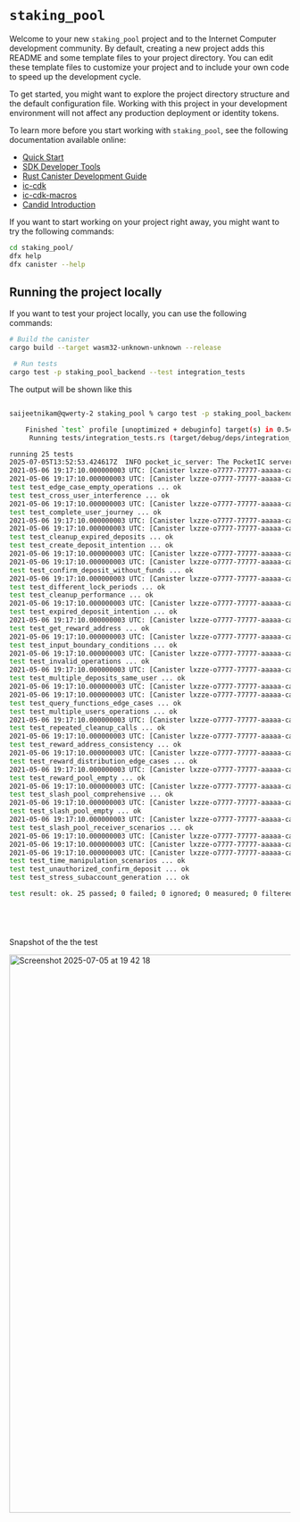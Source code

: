 # `staking_pool`

Welcome to your new `staking_pool` project and to the Internet Computer development community. By default, creating a new project adds this README and some template files to your project directory. You can edit these template files to customize your project and to include your own code to speed up the development cycle.

To get started, you might want to explore the project directory structure and the default configuration file. Working with this project in your development environment will not affect any production deployment or identity tokens.

To learn more before you start working with `staking_pool`, see the following documentation available online:

- [Quick Start](https://internetcomputer.org/docs/current/developer-docs/setup/deploy-locally)
- [SDK Developer Tools](https://internetcomputer.org/docs/current/developer-docs/setup/install)
- [Rust Canister Development Guide](https://internetcomputer.org/docs/current/developer-docs/backend/rust/)
- [ic-cdk](https://docs.rs/ic-cdk)
- [ic-cdk-macros](https://docs.rs/ic-cdk-macros)
- [Candid Introduction](https://internetcomputer.org/docs/current/developer-docs/backend/candid/)

If you want to start working on your project right away, you might want to try the following commands:

```bash
cd staking_pool/
dfx help
dfx canister --help
```


## Running the project locally

If you want to test your project locally, you can use the following commands:

```bash
# Build the canister
cargo build --target wasm32-unknown-unknown --release  

 # Run tests
cargo test -p staking_pool_backend --test integration_tests
```

The output will be shown like this
```bash

saijeetnikam@qwerty-2 staking_pool % cargo test -p staking_pool_backend --test integration_tests      

    Finished `test` profile [unoptimized + debuginfo] target(s) in 0.54s
     Running tests/integration_tests.rs (target/debug/deps/integration_tests-3a591f9b32566af9)

running 25 tests
2025-07-05T13:52:53.424617Z  INFO pocket_ic_server: The PocketIC server is listening on port 57050
2021-05-06 19:17:10.000000003 UTC: [Canister lxzze-o7777-77777-aaaaa-cai] Staking pool canister initialized
2021-05-06 19:17:10.000000003 UTC: [Canister lxzze-o7777-77777-aaaaa-cai] Staking pool canister initialized
test test_edge_case_empty_operations ... ok
test test_cross_user_interference ... ok
2021-05-06 19:17:10.000000003 UTC: [Canister lxzze-o7777-77777-aaaaa-cai] Staking pool canister initialized
test test_complete_user_journey ... ok
2021-05-06 19:17:10.000000003 UTC: [Canister lxzze-o7777-77777-aaaaa-cai] Staking pool canister initialized
2021-05-06 19:17:10.000000003 UTC: [Canister lxzze-o7777-77777-aaaaa-cai] Staking pool canister initialized
test test_cleanup_expired_deposits ... ok
test test_create_deposit_intention ... ok
2021-05-06 19:17:10.000000003 UTC: [Canister lxzze-o7777-77777-aaaaa-cai] Staking pool canister initialized
2021-05-06 19:17:10.000000003 UTC: [Canister lxzze-o7777-77777-aaaaa-cai] Staking pool canister initialized
test test_confirm_deposit_without_funds ... ok
2021-05-06 19:17:10.000000003 UTC: [Canister lxzze-o7777-77777-aaaaa-cai] Staking pool canister initialized
test test_different_lock_periods ... ok
test test_cleanup_performance ... ok
2021-05-06 19:17:10.000000003 UTC: [Canister lxzze-o7777-77777-aaaaa-cai] Staking pool canister initialized
test test_expired_deposit_intention ... ok
2021-05-06 19:17:10.000000003 UTC: [Canister lxzze-o7777-77777-aaaaa-cai] Staking pool canister initialized
test test_get_reward_address ... ok
2021-05-06 19:17:10.000000003 UTC: [Canister lxzze-o7777-77777-aaaaa-cai] Staking pool canister initialized
test test_input_boundary_conditions ... ok
2021-05-06 19:17:10.000000003 UTC: [Canister lxzze-o7777-77777-aaaaa-cai] Staking pool canister initialized
test test_invalid_operations ... ok
2021-05-06 19:17:10.000000003 UTC: [Canister lxzze-o7777-77777-aaaaa-cai] Staking pool canister initialized
test test_multiple_deposits_same_user ... ok
2021-05-06 19:17:10.000000003 UTC: [Canister lxzze-o7777-77777-aaaaa-cai] Staking pool canister initialized
2021-05-06 19:17:10.000000003 UTC: [Canister lxzze-o7777-77777-aaaaa-cai] Staking pool canister initialized
test test_query_functions_edge_cases ... ok
test test_multiple_users_operations ... ok
2021-05-06 19:17:10.000000003 UTC: [Canister lxzze-o7777-77777-aaaaa-cai] Staking pool canister initialized
test test_repeated_cleanup_calls ... ok
2021-05-06 19:17:10.000000003 UTC: [Canister lxzze-o7777-77777-aaaaa-cai] Staking pool canister initialized
test test_reward_address_consistency ... ok
2021-05-06 19:17:10.000000003 UTC: [Canister lxzze-o7777-77777-aaaaa-cai] Staking pool canister initialized
test test_reward_distribution_edge_cases ... ok
2021-05-06 19:17:10.000000003 UTC: [Canister lxzze-o7777-77777-aaaaa-cai] Staking pool canister initialized
test test_reward_pool_empty ... ok
2021-05-06 19:17:10.000000003 UTC: [Canister lxzze-o7777-77777-aaaaa-cai] Staking pool canister initialized
test test_slash_pool_comprehensive ... ok
2021-05-06 19:17:10.000000003 UTC: [Canister lxzze-o7777-77777-aaaaa-cai] Staking pool canister initialized
test test_slash_pool_empty ... ok
2021-05-06 19:17:10.000000003 UTC: [Canister lxzze-o7777-77777-aaaaa-cai] Staking pool canister initialized
test test_slash_pool_receiver_scenarios ... ok
2021-05-06 19:17:10.000000003 UTC: [Canister lxzze-o7777-77777-aaaaa-cai] Staking pool canister initialized
2021-05-06 19:17:10.000000003 UTC: [Canister lxzze-o7777-77777-aaaaa-cai] Staking pool canister initialized
2021-05-06 19:17:10.000000003 UTC: [Canister lxzze-o7777-77777-aaaaa-cai] Staking pool canister initialized
test test_time_manipulation_scenarios ... ok
test test_unauthorized_confirm_deposit ... ok
test test_stress_subaccount_generation ... ok

test result: ok. 25 passed; 0 failed; 0 ignored; 0 measured; 0 filtered out; finished in 22.57s






```


Snapshot of the the test


<img width="1000" alt="Screenshot 2025-07-05 at 19 42 18" src="https://github.com/user-attachments/assets/71556b85-55fb-41db-978c-c243b48b7240" />





